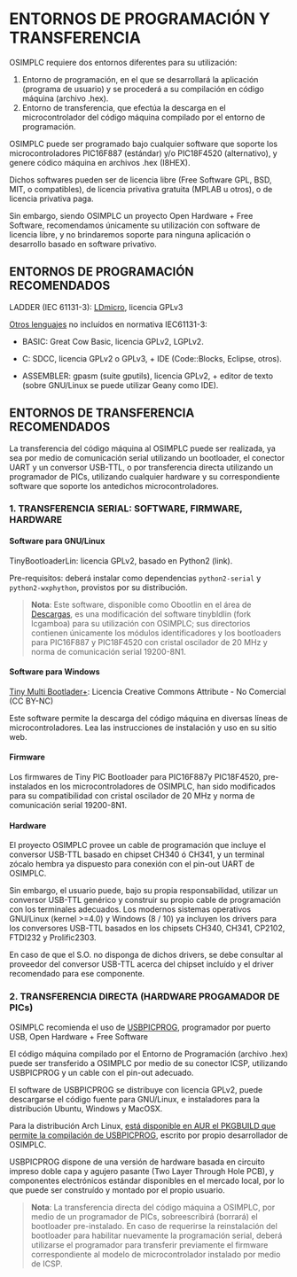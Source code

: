 # ENTORNOS DE PROGRAMACIÓN Y TRANSFERENCIA

OSIMPLC requiere dos entornos diferentes para su utilización:

1. Entorno de programación, en el que se desarrollará la aplicación (programa de usuario) y se
procederá a su compilación en código máquina (archivo .hex).
2. Entorno de transferencia, que efectúa la descarga en el microcontrolador del código máquina
compilado por el entorno de programación.

OSIMPLC puede ser programado bajo cualquier software que soporte los microcontroladores
PIC16F887 (estándar) y/o PIC18F4520 (alternativo), y genere códico máquina en archivos .hex
(I8HEX).

Dichos softwares pueden ser de licencia libre (Free Software GPL, BSD, MIT, o compatibles),
de licencia privativa gratuita (MPLAB u otros), o de licencia privativa paga.

Sin embargo, siendo OSIMPLC un proyecto Open Hardware + Free Software, recomendamos
únicamente su utilización con software de licencia libre, y no brindaremos soporte para ninguna
aplicación o desarrollo basado en software privativo.

## ENTORNOS DE PROGRAMACIÓN RECOMENDADOS

LADDER (IEC 61131-3): [LDmicro](07-ldmicro.md), licencia GPLv3

[Otros lenguajes](08-otherlangs.md) no incluídos en normativa IEC61131-3:

* BASIC: Great Cow Basic, licencia GPLv2, LGPLv2.

* C: SDCC, licencia GPLv2 o GPLv3, + IDE (Code::Blocks, Eclipse, otros).

* ASSEMBLER: gpasm (suite gputils), licencia GPLv2, + editor de texto (sobre GNU/Linux se puede utilizar Geany como IDE).

## ENTORNOS DE TRANSFERENCIA RECOMENDADOS

La transferencia del código máquina al OSIMPLC puede ser realizada, ya sea por medio de
comunicación serial utilizando un bootloader, el conector UART y un conversor USB-TTL, o por transferencia directa utilizando un programador de PICs, utilizando cualquier hardware y su
correspondiente software que soporte los antedichos microcontroladores.

### 1. TRANSFERENCIA SERIAL: SOFTWARE, FIRMWARE, HARDWARE

#### Software para GNU/Linux

TinyBootloaderLin: licencia GPLv2, basado en Python2 (link).

Pre-requisitos: deberá instalar como dependencias `python2-serial` y `python2-wxphython`,
provistos por su distribución.

> **Nota**:
> Este software, disponible como Obootlin en el área de [Descargas](http://osimplc.com/downloads), es una modificación del
> software tinybldlin (fork lcgamboa) para su utilización con OSIMPLC; sus directorios contienen
> únicamente los módulos identificadores y los bootloaders para PIC16F887 y PIC18F4520 con
> cristal oscilador de 20 MHz y norma de comunicación serial 19200-8N1.

#### Software para Windows

[Tiny Multi Bootlader+](http://tinypicbootload.sourceforge.net/): Licencia Creative Commons Attribute - No Comercial (CC BY-NC)

Este software permite la descarga del código máquina en diversas líneas de
microcontroladores. Lea las instrucciones de instalación y uso en su sitio web.

#### Firmware

Los firmwares de Tiny PIC Bootloader para PIC16F887y PIC18F4520, pre-instalados en los
microcontroladores de OSIMPLC, han sido modificados para su compatibilidad con cristal
oscilador de 20 MHz y norma de comunicación serial 19200-8N1.

#### Hardware 

El proyecto OSIMPLC provee un cable de programación que incluye el conversor USB-TTL
basado en chipset CH340 ó CH341, y un terminal zócalo hembra ya dispuesto para conexión
con el pin-out UART de OSIMPLC.

Sin embargo, el usuario puede, bajo su propia responsabilidad, utilizar un conversor USB-TTL
genérico y construir su propio cable de programación con los terminales adecuados.
Los modernos sistemas operativos GNU/Linux (kernel >=4.0) y Windows (8 / 10) ya incluyen los
drivers para los conversores USB-TTL basados en los chipsets CH340, CH341, CP2102,
FTDI232 y Prolific2303.

En caso de que el S.O. no disponga de dichos drivers, se debe consultar al proveedor del
conversor USB-TTL acerca del chipset incluído y el driver recomendado para ese componente.

### 2. TRANSFERENCIA DIRECTA (HARDWARE PROGAMADOR DE PICs)

OSIMPLC recomienda el uso de [USBPICPROG](http://usbpicprog.org/), programador por puerto USB, Open Hardware + Free Software

El código máquina compilado por el Entorno de Programación (archivo .hex) puede ser
transferido a OSIMPLC por medio de su conector ICSP, utilizando USBPICPROG y un cable
con el pin-out adecuado.

El software de USBPICPROG se distribuye con licencia GPLv2, puede descargarse el código
fuente para GNU/Linux, e instaladores para la distribución Ubuntu, Windows y MacOSX.

Para la distribución Arch Linux, [está disponible en AUR el PKGBUILD que permite la compilación de USBPICPROG](https://aur.archlinux.org/packages/usbpicprog/), escrito por propio desarrollador de OSIMPLC.

USBPICPROG dispone de una versión de hardware basada en circuito impreso doble capa y
agujero pasante (Two Layer Through Hole PCB), y componentes electrónicos estándar
disponibles en el mercado local, por lo que puede ser construído y montado por el propio
usuario.

> **Nota**:
> La transferencia directa del código máquina a OSIMPLC, por medio de un programador de
> PICs, sobreescribirá (borrará) el bootloader pre-instalado.
> En caso de requerirse la reinstalación del bootloader para habilitar nuevamente la
> programación serial, deberá utilizarse el programador para transferir previamente el firmware
> correspondiente al modelo de microcontrolador instalado por medio de ICSP.
